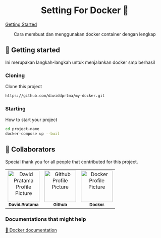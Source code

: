                      
<h1 align="center" style="font-weight: bold;">Setting For Docker 🐳</h1>

<p align="center">

<a href="#started">Getting Started</a>


 
</p>


<p align="center">Cara membuat dan menggunakan docker container dengan lengkap</p>


 
<h2 id="started">🚀 Getting started</h2>

Ini merupakan langkah-langkah untuk menjalankan docker smp berhasil 
 
<h3>Cloning</h3>

Clone this project  
```bash
https://github.com/daviddprtma/my-docker.git
```
 
<h3>Starting</h3>

How to start your project

```bash
cd project-name
docker-compose up --buil
```
 
<h2 id="colab">🤝 Collaborators</h2>

<p>Special thank you for all people that contributed for this project.</p>
<table>
<tr>

<td align="center">
<a href="https://github.com/daviddprtma">
<img src="https://avatars.githubusercontent.com/u/76859181?v=4" width="100px;" alt="David Pratama Profile Picture"/><br>
<sub>
<b>David Pratama</b>
</sub>
</a>
</td>

<td align="center">
<a href="https://github.com/github">
<img src="https://avatars.githubusercontent.com/u/9919?s=200&v=4" width="100px;" alt="Github Profile Picture"/><br>
<sub>
<b>Github</b>
</sub>
</a>
</td>

<td align="center">
<a href="https://github.com/docker">
<img src="https://avatars.githubusercontent.com/u/5429470?s=200&v=4" width="100px;" alt="Docker Profile Picture"/><br>
<sub>
<b>Docker</b>
</sub>
</a>
</td>

</tr>
</table>
 
<h3>Documentations that might help</h3>

[📝 Docker documentation](https://docs.docker.com/)
